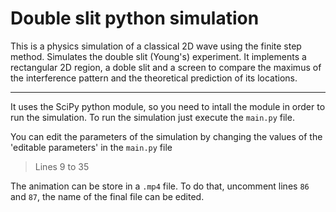 # Double slit python simulation
This is a physics simulation of a classical 2D wave using the finite step method.
Simulates the double slit (Young's) experiment. It implements a rectangular 2D region, a doble slit and a screen to compare the maximus of the interference pattern and the theoretical prediction of its locations.
___
It uses the SciPy python module, so you need to intall the module in order to run the simulation.
To run the simulation just execute the `main.py` file.

You can edit the parameters of the simulation by changing the values of the 'editable parameters' in the  `main.py` file
> Lines 9 to 35

The animation can be store in  a `.mp4` file. To do that, uncomment lines `86` and `87`, the name of the final file can be edited.